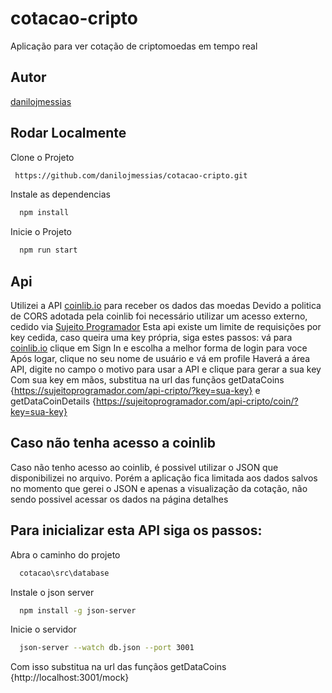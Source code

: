# cotacao-cripto
Aplicação para ver cotação de criptomoedas em tempo real

## Autor

[danilojmessias](https://www.github.com/danilojmessias)

## Rodar Localmente

Clone o Projeto

```bash
 https://github.com/danilojmessias/cotacao-cripto.git
```


Instale as dependencias

```bash
  npm install
```

Inicie o Projeto

```bash
  npm run start
```

## Api

Utilizei a API [coinlib.io](https://coinlib.io/apidocs) para receber os dados das moedas
Devido a politica de CORS adotada pela coinlib foi necessário utilizar um acesso externo, cedido via [Sujeito Programador](https://sujeitoprogramador.com)
Esta api existe um limite de requisições por key cedida, caso queira uma key própria, siga estes passos:
vá para [coinlib.io](https://coinlib.io)
clique em Sign In e escolha a melhor forma de login para voce
Após logar, clique no seu nome de usuário e vá em profile
Haverá a área API, digite no campo o motivo para usar a API e clique para gerar a sua key
Com sua key em mãos, substitua na url das funçãos getDataCoins {https://sujeitoprogramador.com/api-cripto/?key=sua-key}
e getDataCoinDetails {https://sujeitoprogramador.com/api-cripto/coin/?key=sua-key}

## Caso não tenha acesso a coinlib

Caso não tenho acesso ao coinlib, é possivel utilizar o JSON que disponibilizei no arquivo. Porém a aplicação fica limitada aos dados salvos no momento que gerei o JSON e apenas a visualização da cotação, não sendo possivel acessar os dados na página detalhes

## Para inicializar esta API siga os passos:

Abra o caminho do projeto
```bash
  cotacao\src\database
```
Instale o json server
```bash
  npm install -g json-server
```
Inicie o servidor
```bash
  json-server --watch db.json --port 3001
```

Com isso substitua na url das funçãos getDataCoins {http://localhost:3001/mock}
